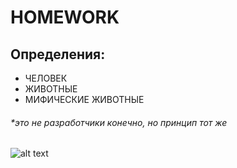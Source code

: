 # HOMEWORK
## Определения:
  * ЧЕЛОВЕК
  * ЖИВОТНЫЕ
  * МИФИЧЕСКИЕ ЖИВОТНЫE
###### *это не разработчики конечно, но принцип тот же
![alt text](https://s1.hostingkartinok.com/uploads/images/2014/07/dcd0f6bf3668b44eb026989d10814ffd.png)